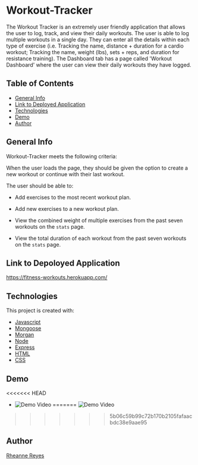 # Workout-Tracker

The Workout Tracker is an extremely user friendly application that allows the user to log, track, and view their daily workouts. The user is able to log multiple workouts in a single day. They can enter all the details within each type of exercise (i.e. Tracking the name, distance + duration for a cardio workout; Tracking the name, weight (lbs), sets + reps, and duration for resistance training). The Dashboard tab has a page called 'Workout Dashboard' where the user can view their daily workouts they have logged.

## Table of Contents

- [General Info](#general-info)
- [Link to Deployed Application](#general-info)
- [Technologies](#technologies)
- [Demo](#demo)
- [Author](#author)

## General Info
Workout-Tracker meets the following criteria:

When the user loads the page, they should be given the option to create a new workout or continue with their last workout. </br>

The user should be able to: </br>

  * Add exercises to the most recent workout plan. </br>

  * Add new exercises to a new workout plan.  </br>

  * View the combined weight of multiple exercises from the past seven workouts on the `stats` page.  </br>

  * View the total duration of each workout from the past seven workouts on the `stats` page. </br>

## Link to Depoloyed Application

https://fitness-workouts.herokuapp.com/


## Technologies

This project is created with:

- [Javascript](https://javascript.com/)
- [Mongoose](https://mongoosejs.com/)
- [Morgan](https://www.npmjs.com/package/morgan)
- [Node](https://www.nodesoftware.com/?gclid=Cj0KCQiA7NKBBhDBARIsAHbXCB6tjiRB0Swb6tW761XCKEBqzP7vkz6NTptfe23zj-wRIt9y4L5XD7IaAtdREALw_wcB)
- [Express](https://expressjs.com/)
- [HTML](https://html.com/)
- [CSS](https://www.w3.org/Style/CSS/Overview.en.html)

## Demo

<<<<<<< HEAD
- ![Demo Video](https://github.com/rheannemr/./public/assets/WorkoutTracker.gif)
=======
![Demo Video](https://github.com/rheannemr/Workout-Tracker/blob/main/WorkoutTracker.gif?raw=true)
>>>>>>> 5b06c59b99c72b170b2105fafaacbdc38e9aae95

## Author

[Rheanne Reyes](https://github.com/rheannemr)
